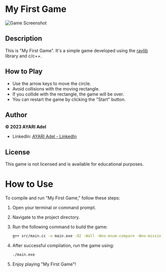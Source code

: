 # My First Game

![Game Screenshot](https://github.com/adelayari/My_first_cpp_game/assets/69399646/03d59420-879d-4dc4-b236-04d9c42097ba)

## Description

This is "My First Game". It's a simple game developed using the [raylib](https://www.raylib.com/) library and c/c++.

## How to Play

- Use the arrow keys to move the circle.
- Avoid collisions with the moving rectangle.
- If you collide with the rectangle, the game will be over.
- You can restart the game by clicking the "Start" button.


## Author

**© 2023 AYARI Adel**
- LinkedIn: [AYARI Adel - LinkedIn](https://www.linkedin.com/in/ayari-adel-esim/)


## License

This game is not licensed and is available for educational purposes.

# How to Use

To compile and run "My First Game," follow these steps:

1. Open your terminal or command prompt.

2. Navigate to the project directory.

3. Run the following command to build the game:

   ```bash
   g++ src/main.cc -o main.exe -O2 -Wall -Wno-enum-compare -Wno-missing-braces -I./include -I./include/raylib-cpp -L./lib -lraylib -mwindows -lopengl32 -lgdi32 -lwinmm -mno-sse
4. After successful compilation, run the game using:
    ```bash
    ./main.exe
5. Enjoy playing "My First Game"!
